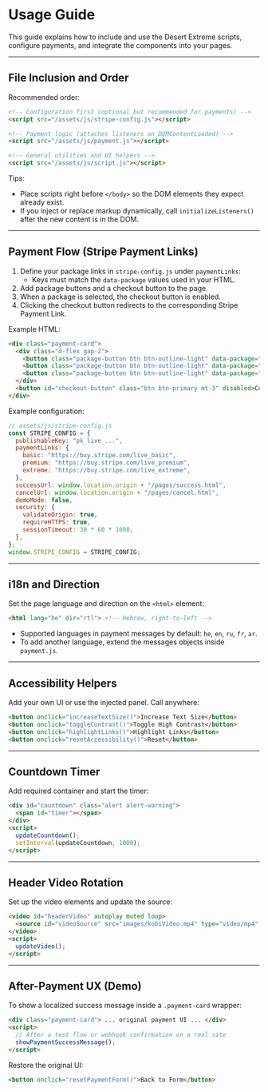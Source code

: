 # Usage Guide

This guide explains how to include and use the Desert Extreme scripts, configure payments, and integrate the components into your pages.

---

## File Inclusion and Order

Recommended order:
```html
<!-- Configuration first (optional but recommended for payments) -->
<script src="/assets/js/stripe-config.js"></script>

<!-- Payment logic (attaches listeners on DOMContentLoaded) -->
<script src="/assets/js/payment.js"></script>

<!-- General utilities and UI helpers -->
<script src="/assets/js/script.js"></script>
```

Tips:
- Place scripts right before `</body>` so the DOM elements they expect already exist.
- If you inject or replace markup dynamically, call `initializeListeners()` after the new content is in the DOM.

---

## Payment Flow (Stripe Payment Links)

1. Define your package links in `stripe-config.js` under `paymentLinks`:
   - Keys must match the `data-package` values used in your HTML.
2. Add package buttons and a checkout button to the page.
3. When a package is selected, the checkout button is enabled.
4. Clicking the checkout button redirects to the corresponding Stripe Payment Link.

Example HTML:
```html
<div class="payment-card">
  <div class="d-flex gap-2">
    <button class="package-button btn btn-outline-light" data-package="basic">Basic</button>
    <button class="package-button btn btn-outline-light" data-package="premium">Premium</button>
    <button class="package-button btn btn-outline-light" data-package="extreme">Extreme</button>
  </div>
  <button id="checkout-button" class="btn btn-primary mt-3" disabled>Continue to Payment</button>
</div>
```

Example configuration:
```js
// assets/js/stripe-config.js
const STRIPE_CONFIG = {
  publishableKey: "pk_live_...",
  paymentLinks: {
    basic: "https://buy.stripe.com/live_basic",
    premium: "https://buy.stripe.com/live_premium",
    extreme: "https://buy.stripe.com/live_extreme",
  },
  successUrl: window.location.origin + "/pages/success.html",
  cancelUrl: window.location.origin + "/pages/cancel.html",
  demoMode: false,
  security: {
    validateOrigin: true,
    requireHTTPS: true,
    sessionTimeout: 30 * 60 * 1000,
  },
};
window.STRIPE_CONFIG = STRIPE_CONFIG;
```

---

## i18n and Direction

Set the page language and direction on the `<html>` element:
```html
<html lang="he" dir="rtl"> <!-- Hebrew, right-to-left -->
```

- Supported languages in payment messages by default: `he`, `en`, `ru`, `fr`, `ar`.
- To add another language, extend the messages objects inside `payment.js`.

---

## Accessibility Helpers

Add your own UI or use the injected panel. Call anywhere:
```html
<button onclick="increaseTextSize()">Increase Text Size</button>
<button onclick="toggleContrast()">Toggle High Contrast</button>
<button onclick="highlightLinks()">Highlight Links</button>
<button onclick="resetAccessibility()">Reset</button>
```

---

## Countdown Timer

Add required container and start the timer:
```html
<div id="countdown" class="alert alert-warning">
  <span id="timer"></span>
</div>
<script>
  updateCountdown();
  setInterval(updateCountdown, 1000);
</script>
```

---

## Header Video Rotation

Set up the video elements and update the source:
```html
<video id="headerVideo" autoplay muted loop>
  <source id="videoSource" src="images/kobiVideo.mp4" type="video/mp4" />
</video>
<script>
  updateVideo();
</script>
```

---

## After-Payment UX (Demo)

To show a localized success message inside a `.payment-card` wrapper:
```html
<div class="payment-card"> ... original payment UI ... </div>
<script>
  // After a test flow or webhook confirmation on a real site
  showPaymentSuccessMessage();
</script>
```

Restore the original UI:
```html
<button onclick="resetPaymentForm()">Back to Form</button>
```